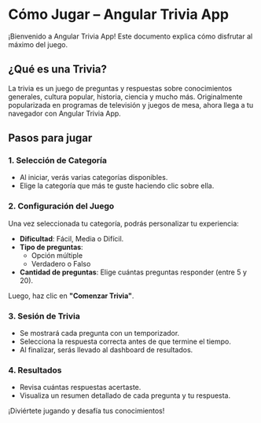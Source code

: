 # Cómo Jugar – Angular Trivia App

¡Bienvenido a Angular Trivia App! Este documento explica cómo disfrutar al máximo del juego.

## ¿Qué es una Trivia?

La trivia es un juego de preguntas y respuestas sobre conocimientos generales, cultura popular, historia, ciencia y mucho más. Originalmente popularizada en programas de televisión y juegos de mesa, ahora llega a tu navegador con Angular Trivia App.

## Pasos para jugar

### 1. Selección de Categoría

- Al iniciar, verás varias categorías disponibles.
- Elige la categoría que más te guste haciendo clic sobre ella.

### 2. Configuración del Juego

Una vez seleccionada tu categoría, podrás personalizar tu experiencia:

- **Dificultad**: Fácil, Media o Difícil.
- **Tipo de preguntas**:
  - Opción múltiple
  - Verdadero o Falso
- **Cantidad de preguntas**: Elige cuántas preguntas responder (entre 5 y 20).

Luego, haz clic en **"Comenzar Trivia"**.

### 3. Sesión de Trivia

- Se mostrará cada pregunta con un temporizador.
- Selecciona la respuesta correcta antes de que termine el tiempo.
- Al finalizar, serás llevado al dashboard de resultados.

### 4. Resultados

- Revisa cuántas respuestas acertaste.
- Visualiza un resumen detallado de cada pregunta y tu respuesta.

¡Diviértete jugando y desafía tus conocimientos!
